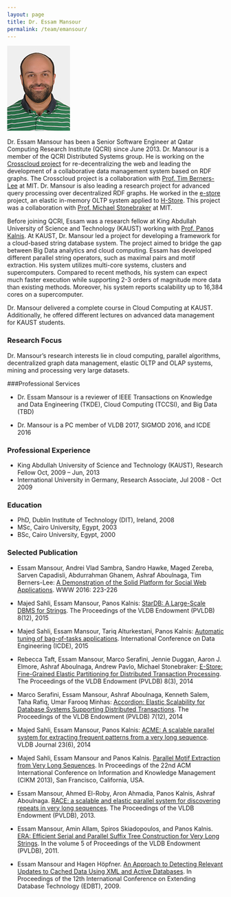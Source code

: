 ```yaml
---
layout: page
title: Dr. Essam Mansour
permalink: /team/emansour/
---
```

![emansour](/team/emansour/essam.jpg)


Dr. Essam Mansour has been a Senior Software Engineer at Qatar Computing Research Institute (QCRI) since June 2013. Dr. Mansour is a member of the QCRI Distributed Systems group. He is working on the [Crosscloud project](/projects/crosscloud) for re-decentralizing the web and leading the development of a collaborative data management system based on RDF graphs. The Crosscloud project is a collaboration with [Prof. Tim Berners-Lee](https://en.wikipedia.org/wiki/Tim_Berners-Lee) at MIT. Dr. Mansour is also leading a research project for advanced query processing over decentralized RDF graphs. He worked in the [e-store](http://dl.acm.org/citation.cfm?id=2735514) project, an elastic in-memory OLTP system applied to [H-Store](http://hstore.cs.brown.edu/). This project was a collaboration with [Prof. Michael Stonebraker](https://en.wikipedia.org/wiki/Michael_Stonebraker) at MIT.

Before joining QCRI, Essam was a research fellow at King Abdullah University of Science and Technology (KAUST) working with [Prof. Panos Kalnis](http://web.kaust.edu.sa/faculty/PanosKalnis/). At KAUST, Dr. Mansour led a project for developing a framework for a cloud-based string database system. The project aimed to bridge the gap between Big Data analytics and cloud computing.
Essam has developed different parallel string operators, such as maximal pairs and motif extraction. His system utilizes multi-core systems, clusters and supercomputers. Compared to recent methods, his system can expect much faster execution while supporting 2-3 orders of magnitude more data than existing methods. Moreover, his system reports scalability up to 16,384 cores on a supercomputer. 

Dr. Mansour delivered a complete course in Cloud Computing at KAUST. Additionally, he offered different lectures on advanced data management for KAUST students.



### Research Focus
Dr. Mansour’s research interests lie in cloud computing, parallel algorithms, decentralized graph data management, elastic OLTP and OLAP systems, mining and processing very large datasets.




###Professional Services

- Dr. Essam Mansour is a reviewer of IEEE Transactions on Knowledge and Data Engineering (TKDE), Cloud Computing (TCCSI), and Big Data (TBD)

- Dr. Mansour is a PC member of VLDB 2017, SIGMOD 2016, and ICDE 2016




### Professional Experience

- King Abdullah University of Science and Technology (KAUST), Research Fellow Oct, 2009 – Jun, 2013
- International University in Germany, Research Associate, Jul 2008 -  Oct 2009




### Education

- PhD, Dublin Institute of Technology (DIT), Ireland, 2008
- MSc, Cairo University,  Egypt, 2003
- BSc, Cairo University,  Egypt, 2000




### Selected Publication 

- Essam Mansour, Andrei Vlad Sambra, Sandro Hawke, Maged Zereba, Sarven Capadisli, Abdurrahman Ghanem, Ashraf Aboulnaga, Tim Berners-Lee: [A Demonstration of the Solid Platform for Social Web Applications](http://dl.acm.org/citation.cfm?doid=2872518.2890529). WWW 2016: 223-226

- Majed Sahli, Essam Mansour, Panos Kalnis: [StarDB: A Large-Scale DBMS for Strings](http://dl.acm.org/citation.cfm?id=2824082&CFID=605881404&CFTOKEN=68506341). The Proceedings of the VLDB Endowment (PVLDB) 8(12), 2015

- Majed Sahli, Essam Mansour, Tariq Alturkestani, Panos Kalnis: [Automatic tuning of bag-of-tasks applications](http://ieeexplore.ieee.org/xpl/articleDetails.jsp?arnumber=7113338). International Conference on Data Engineering (ICDE), 2015

- Rebecca Taft, Essam Mansour, Marco Serafini, Jennie Duggan, Aaron J. Elmore, Ashraf Aboulnaga, Andrew Pavlo, Michael Stonebraker: [E-Store: Fine-Grained Elastic Partitioning for Distributed Transaction Processing](http://dl.acm.org/citation.cfm?id=2735514&CFID=605881404&CFTOKEN=68506341). The Proceedings of the VLDB Endowment (PVLDB) 8(3), 2014

- Marco Serafini, Essam Mansour, Ashraf Aboulnaga, Kenneth Salem, Taha Rafiq, Umar Farooq Minhas: [Accordion: Elastic Scalability for Database Systems Supporting Distributed Transactions](http://dl.acm.org/citation.cfm?id=2732979&CFID=605881404&CFTOKEN=68506341). The Proceedings of the VLDB Endowment (PVLDB) 7(12), 2014

- Majed Sahli, Essam Mansour, Panos Kalnis: [ACME: A scalable parallel system for extracting frequent patterns from a very long sequence](http://dl.acm.org/citation.cfm?id=2691549&CFID=605881404&CFTOKEN=68506341). VLDB Journal 23(6), 2014

- Majed Sahli, Essam Mansour and Panos Kalnis. [Parallel Motif Extraction from Very Long Sequences](http://dl.acm.org/citation.cfm?id=2505575&CFID=605881404&CFTOKEN=68506341). In Proceedings of the 22nd ACM International Conference on Information and Knowledge Management (CIKM 2013), San Francisco, California, USA.

- Essam Mansour, Ahmed El-Roby, Aron Ahmadia, Panos Kalnis, Ashraf Aboulnaga. [RACE: a scalable and elastic parallel system for discovering repeats in very long sequences](http://dl.acm.org/citation.cfm?id=2536214&CFID=605881404&CFTOKEN=68506341). The Proceedings of the VLDB Endowment (PVLDB), 2013.

- Essam Mansour, Amin Allam, Spiros Skiadopoulos, and Panos Kalnis. [ERA: Efficient Serial and Parallel Suffix Tree Construction for Very Long Strings](http://dl.acm.org/citation.cfm?id=2047490&CFID=605881404&CFTOKEN=68506341). In the volume 5 of Proceedings of the VLDB Endowment (PVLDB), 2011.

- Essam Mansour and Hagen Höpfner. [An Approach to Detecting Relevant Updates to Cached Data Using XML and Active Databases](http://dl.acm.org/citation.cfm?doid=1516360.1516451). In Proceedings of the 12th International Conference on Extending Database Technology (EDBT), 2009.




